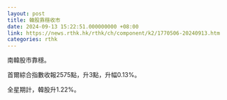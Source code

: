 ```yaml
---
layout: post
title: 韓股靠穩收市
date: 2024-09-13 15:22:51.000000000 +08:00
link: https://news.rthk.hk/rthk/ch/component/k2/1770506-20240913.htm
categories: rthk
---
```


南韓股市靠穩。

首爾綜合指數收報2575點，升3點，升幅0.13%。

全星期計，韓股升1.22%。
